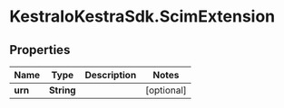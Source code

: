 # KestraIoKestraSdk.ScimExtension

## Properties

Name | Type | Description | Notes
------------ | ------------- | ------------- | -------------
**urn** | **String** |  | [optional] 


